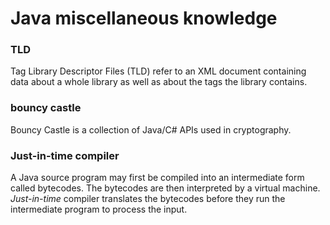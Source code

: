 # Java miscellaneous knowledge

### TLD

Tag Library Descriptor Files (TLD) refer to an XML document containing data about a whole library as well as about the tags the library contains.

### bouncy castle

Bouncy Castle is a collection of Java/C# APIs used in cryptography.

### Just-in-time compiler

A Java source program may first be compiled into an intermediate form called bytecodes. The bytecodes are then interpreted by a
virtual machine. *Just-in-time* compiler translates the bytecodes before they run the intermediate program to process the input.